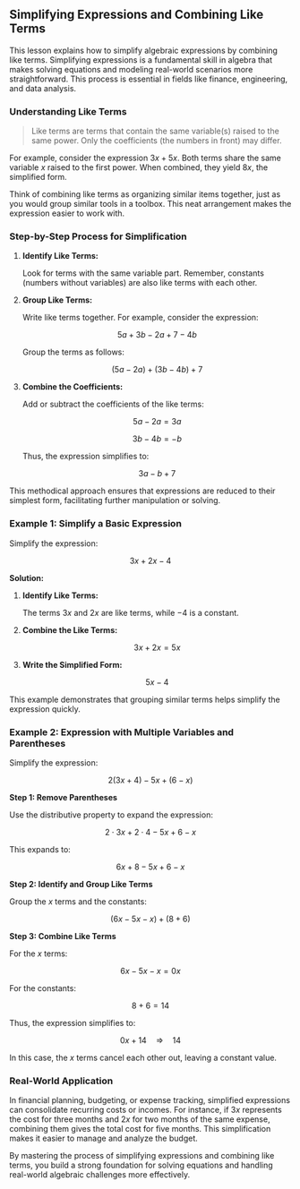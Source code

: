 ## Simplifying Expressions and Combining Like Terms

This lesson explains how to simplify algebraic expressions by combining like terms. Simplifying expressions is a fundamental skill in algebra that makes solving equations and modeling real-world scenarios more straightforward. This process is essential in fields like finance, engineering, and data analysis.

### Understanding Like Terms

> Like terms are terms that contain the same variable(s) raised to the same power. Only the coefficients (the numbers in front) may differ.

For example, consider the expression $3x + 5x$. Both terms share the same variable $x$ raised to the first power. When combined, they yield $8x$, the simplified form.

Think of combining like terms as organizing similar items together, just as you would group similar tools in a toolbox. This neat arrangement makes the expression easier to work with.

### Step-by-Step Process for Simplification

1. **Identify Like Terms:**

   Look for terms with the same variable part. Remember, constants (numbers without variables) are also like terms with each other.

2. **Group Like Terms:**

   Write like terms together. For example, consider the expression:

   $$
   5a + 3b - 2a + 7 - 4b
   $$

   Group the terms as follows:

   $$
   (5a - 2a) + (3b - 4b) + 7
   $$

3. **Combine the Coefficients:**

   Add or subtract the coefficients of the like terms:

   $$
   5a - 2a = 3a
   $$

   $$
   3b - 4b = -b
   $$

   Thus, the expression simplifies to:

   $$
   3a - b + 7
   $$

This methodical approach ensures that expressions are reduced to their simplest form, facilitating further manipulation or solving.

### Example 1: Simplify a Basic Expression

Simplify the expression:

$$
3x + 2x - 4
$$

**Solution:**

1. **Identify Like Terms:**

   The terms $3x$ and $2x$ are like terms, while $-4$ is a constant.

2. **Combine the Like Terms:**

   $$
   3x + 2x = 5x
   $$

3. **Write the Simplified Form:**

   $$
   5x - 4
   $$

This example demonstrates that grouping similar terms helps simplify the expression quickly.

### Example 2: Expression with Multiple Variables and Parentheses

Simplify the expression:

$$
2(3x + 4) - 5x + (6 - x)
$$

**Step 1: Remove Parentheses**

Use the distributive property to expand the expression:

$$
2 \cdot 3x + 2 \cdot 4 - 5x + 6 - x
$$

This expands to:

$$
6x + 8 - 5x + 6 - x
$$

**Step 2: Identify and Group Like Terms**

Group the $x$ terms and the constants:

$$
(6x - 5x - x) + (8 + 6)
$$

**Step 3: Combine Like Terms**

For the $x$ terms:

$$
6x - 5x - x = 0x
$$

For the constants:

$$
8 + 6 = 14
$$

Thus, the expression simplifies to:

$$
0x + 14 \quad \Longrightarrow \quad 14
$$

In this case, the $x$ terms cancel each other out, leaving a constant value.

### Real-World Application

In financial planning, budgeting, or expense tracking, simplified expressions can consolidate recurring costs or incomes. For instance, if $3x$ represents the cost for three months and $2x$ for two months of the same expense, combining them gives the total cost for five months. This simplification makes it easier to manage and analyze the budget.

By mastering the process of simplifying expressions and combining like terms, you build a strong foundation for solving equations and handling real-world algebraic challenges more effectively.